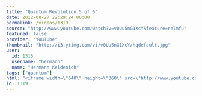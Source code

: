 ```yaml
---
title: "Quantum Revolution 5 of 6"
date: 2012-08-27 22:29:24 00:00
permalink: /videos/1319
source: "http://www.youtube.com/watch?v=v0Uu5nG1XcY&feature=relmfu"
featured: false
provider: "YouTube"
thumbnail: "http://i3.ytimg.com/vi/v0Uu5nG1XcY/hqdefault.jpg"
user:
  id: 1315
  username: "hermann"
  name: "Hermann Keldenich"
tags: ["quantum"]
html: "<iframe width=\"640\" height=\"360\" src=\"http://www.youtube.com/embed/v0Uu5nG1XcY?wmode=transparent&fs=1&feature=oembed\" frameborder=\"0\" allowfullscreen></iframe>"
id: 1319
---
```



